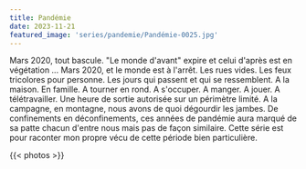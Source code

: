```yaml
---
title: Pandémie
date: 2023-11-21
featured_image: 'series/pandemie/Pandémie-0025.jpg'
---
```


Mars 2020, tout bascule. "Le monde d'avant" expire et celui d'après est en végétation&nbsp;... Mars 2020, et le monde est à l'arrêt. Les rues vides. Les feux tricolores pour personne. Les jours qui passent et qui se ressemblent. A la maison. En famille. A tourner en rond. A s'occuper. A manger. A jouer. A télétravailler. Une heure de sortie autorisée sur un périmètre limité. A la campagne, en montagne, nous avons de quoi dégourdir les jambes. De confinements en déconfinements, ces années de pandémie aura marqué de sa patte chacun d'entre nous mais pas de façon similaire. Cette série est pour raconter mon propre vécu de cette période bien particulière.

{{< photos >}}